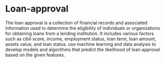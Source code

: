 # Loan-approval
The loan approval is a collection of financial records and associated information used to determine the eligibility of individuals or organizations for obtaining loans from a lending institution. It includes various factors such as cibil score, income, employment status, loan term, loan amount, assets value, and loan status. use machine learning and data analysis to develop models and algorithms that predict the likelihood of loan approval based on the given features.

